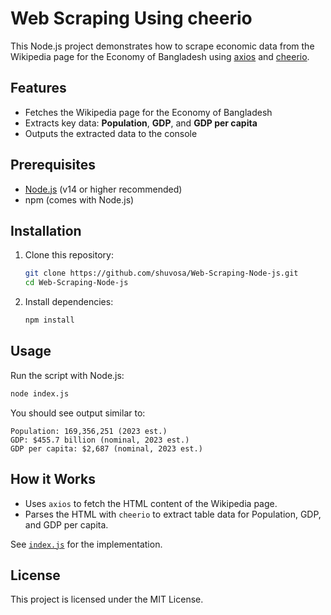 # Web Scraping Using cheerio

This Node.js project demonstrates how to scrape economic data from the Wikipedia page for the Economy of Bangladesh using [axios](https://www.npmjs.com/package/axios) and [cheerio](https://www.npmjs.com/package/cheerio).

## Features

- Fetches the Wikipedia page for the Economy of Bangladesh
- Extracts key data: **Population**, **GDP**, and **GDP per capita**
- Outputs the extracted data to the console

## Prerequisites

- [Node.js](https://nodejs.org/) (v14 or higher recommended)
- npm (comes with Node.js)

## Installation

1. Clone this repository:
   ```sh
   git clone https://github.com/shuvosa/Web-Scraping-Node-js.git
   cd Web-Scraping-Node-js
   ```

2. Install dependencies:
   ```sh
   npm install
   ```

## Usage

Run the script with Node.js:

```sh
node index.js
```

You should see output similar to:

```
Population: 169,356,251 (2023 est.)
GDP: $455.7 billion (nominal, 2023 est.)
GDP per capita: $2,687 (nominal, 2023 est.)
```

## How it Works

- Uses `axios` to fetch the HTML content of the Wikipedia page.
- Parses the HTML with `cheerio` to extract table data for Population, GDP, and GDP per capita.

See [`index.js`](index.js) for the implementation.

## License

This project is licensed under the MIT License.
